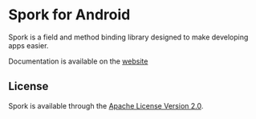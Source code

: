 # Spork for Android

Spork is a field and method binding library designed to make developing apps easier.

Documentation is available on the [website](http://sporklibrary.github.io)

## License

Spork is available through the [Apache License Version 2.0](http://www.apache.org/licenses/LICENSE-2.0).
